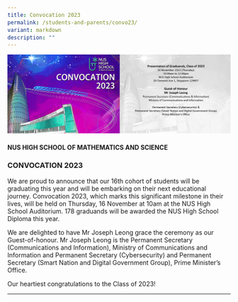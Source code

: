 ```yaml
---
title: Convocation 2023
permalink: /students-and-parents/convo23/
variant: markdown
description: ""
---
```

<img src="/images/Convocation/convo23_banner.jpg">

#### NUS HIGH SCHOOL OF MATHEMATICS AND SCIENCE 
### CONVOCATION 2023
 
We are proud to announce that our 16th cohort of students will be graduating this year and will be embarking on their next educational journey.  Convocation 2023, which marks this significant milestone in their lives, will be held on Thursday, 16 November at 10am at the NUS High School Auditorium. 178 graduands will be awarded the NUS High School Diploma this year.

We are delighted to have Mr Joseph Leong grace the ceremony as our Guest-of-honour.  Mr Joseph Leong is the Permanent Secretary (Communications and Information), Ministry of Communications and Information and Permanent Secretary (Cybersecurity) and Permanent Secretary (Smart Nation and Digital Government Group), Prime Minister’s Office.

Our heartiest congratulations to the Class of 2023! 
****